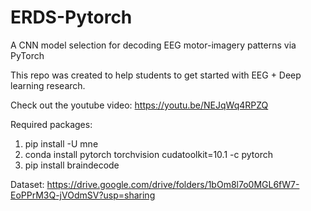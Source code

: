 # ERDS-Pytorch
A CNN model selection for decoding EEG motor-imagery patterns via PyTorch

This repo was created to help students to get started with EEG + Deep learning research. 

Check out the youtube video: https://youtu.be/NEJqWq4RPZQ

Required packages:
1) pip install -U mne
2) conda install pytorch torchvision cudatoolkit=10.1 -c pytorch
3) pip install braindecode

Dataset: 
https://drive.google.com/drive/folders/1bOm8l7o0MGL6fW7-EoPPrM3Q-jVOdmSV?usp=sharing
